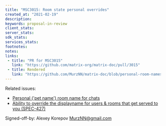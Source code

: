 ```yaml
---
title: "MSC3015: Room state personal overrides"
created_at: "2021-02-19"
description:
keywords: proposal-in-review
client_stats:
server_stats:
sdk_stats:
services_stats:
footnotes:
notes:
links:
 - title: "PR for MSC3015"
   link: "https://github.com/matrix-org/matrix-doc/pull/3015"
 - title: Rendered
   link: "https://github.com/MurzNN/matrix-doc/blob/personal-room-names/proposals/3015-room-personal-overrides.md"
---
```


Related issues:
- [Personal ('pet name') room name for chats](https://github.com/vector-im/element-web/issues/3130)
- [Ability to override the displayname for users & rooms that get served to you (SPEC-427)](https://github.com/matrix-org/matrix-doc/issues/690)

Signed-off-by: Alexey Korepov <MurzNN@gmail.com>
